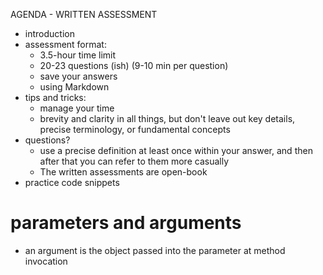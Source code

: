 
AGENDA - WRITTEN ASSESSMENT

- introduction
- assessment format:
  - 3.5-hour time limit
  - 20-23 questions (ish) (9-10 min per question)
  - save your answers
  - using Markdown
- tips and tricks:
  - manage your time
  - brevity and clarity in all things, but don't leave out key details, precise terminology, or fundamental concepts
- questions?
  - use a precise definition at least once within your answer, and then after that you can refer to them more casually
  - The written assessments are open-book
- practice code snippets

# parameters and arguments
 - an argument is the object passed into the parameter at method invocation